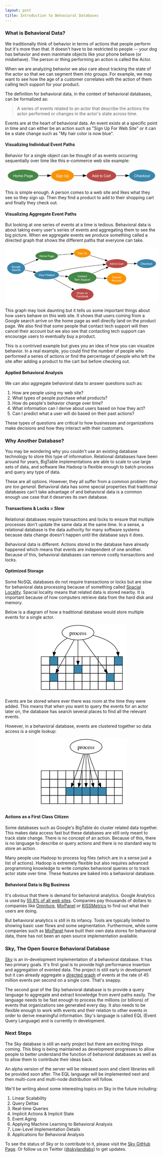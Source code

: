 ```yaml
---
layout: post
title: Introduction to Behavioral Databases
---
```


### What is Behavioral Data?

We traditionally think of behavior in terms of actions that people perform but
it's more than that. It doesn't have to be restricted to people -- your dog
has behavior and even inanimate objects like your phone behave (or misbehave).
The person or thing performing an action is called the Actor.

When we are analyzing behavior we also care about tracking the state of the
actor so that we can segment them into groups. For example, we may want to see
how the age of a customer correlates with the action of them calling tech
support for your product.

The definition for behavioral data, in the context of behavioral databases, can
be formalized as:

> A series of events related to an actor that describe the actions the actor
> performed or changes in the actor's state across time.

Events are at the heart of behavioral data. An event exists at a specific point
in time and can either be an action such as "Sign Up For Web Site" or it can
be a state change such as "My hair color is now blue".


#### Visualizing Individual Event Paths

Behavior for a single object can be thought of as events occurring sequentially
over time like this e-commerce web site example:

<center>
  <img src="/img/introduction-to-behavioral-databases/simple_behavior.png">
</center>

This is simple enough. A person comes to a web site and likes what they see so
they sign up. Then they find a product to add to their shopping cart and finally
they check out.


#### Visualizing Aggregate Event Paths

But looking at one series of events at a time is tedious. Behavioral data is
about taking every user's series of events and aggregating them to see the big
picture. When we aggregate events we produce something called a directed graph
that shows the different paths that everyone can take.

<center>
  <img src="/img/introduction-to-behavioral-databases/directed_graph.png">
</center>

This graph may look daunting but it tells us some important things about how
users behave on this web site. It shows that users coming from a Google search
arrive on the home page as well directly land on the product page. We also find
that some people that contact tech support will then cancel their account but
we also see that contacting tech support can encourage users to eventually buy
a product.

This is a contrived example but gives you an idea of how you can visualize
behavior. In a real example, you could find the number of people who
performed a series of actions or find the percentage of people who left the
site after adding a product to the cart but before checking out.


#### Applied Behavioral Analysis

We can also aggregate behavioral data to answer questions such as:

1. How are people using my web site?
1. What types of people purchase what products?
1. How do people's behavior change over time?
1. What information can I derive about users based on how they act?
1. Can I predict what a user will do based on their past actions?

These types of questions are critical to how businesses and organizations make
decisions and how they interact with their customers.


### Why Another Database?

You may be wondering why you couldn't use an existing database technology to
store this type of information. Relational databases have been around for years,
BigTable implementations are able to scale to use large sets of data, and
software like Hadoop is flexible enough to batch process and query any type of
data.

These are all options. However, they all suffer from a common problem: *they
are too general*. Behavioral data has some special properties that traditional
databases can't take advantage of and behavioral data is a common enough use
case that it deserves its own database.

#### Transactions & Locks = Slow

Relational databases require transactions and locks to ensure that multiple
processes don't update the same data at the same time. In a sense, a relational
database is the data authority for many software systems because data change
doesn't happen until the database says it does. 

Behavioral data is different. Actions stored in the database have already
happened which means that events are independent of one another. Because of
this, behavioral databases can remove costly transactions and locks.


#### Optimized Storage

Some NoSQL databases do not require transactions or locks but are slow for 
behavioral data processing because of something called
[Spacial Locality](http://en.wikipedia.org/wiki/Locality_of_reference).
Spacial locality means that related data is stored nearby. It is important
because of how computers retrieve data from the hard disk and memory.

Below is a diagram of how a traditional database would store multiple events
for a single actor.

<center>
  <img src="/img/introduction-to-behavioral-databases/traditional_db_storage.png">
</center>

Events are be stored where ever there was room at the time they were added. This
means that when you want to query the events for an actor later on, the database
has search several places to find all the relevant events.

However, in a behavioral database, events are clustered together so data access
is a single lookup:

<center>
  <img src="/img/introduction-to-behavioral-databases/behavioral_db_storage.png">
</center>


#### Actions as a First Class Citizen

Some databases such as Google's BigTable do cluster related data together. This
makes data access fast but these databases are still only meant to track state
change. There is no concept of an action. Because of this, there is no language
to describe or query actions and there is no standard way to store an action.

Many people use Hadoop to process log files (which are in a sense just a list of
actions). Hadoop is extremely flexible but also requires advanced programming
knowledge to write complex behavioral queries or to track actor state over time.
These features are baked into a behavioral database.


#### Behavioral Data is Big Business

It's obvious that there is demand for behavioral analytics. Google Analytics is
used by [55.8% of all web
sites](http://w3techs.com/technologies/overview/traffic_analysis/all). Companies
pay thousands of dollars to companies like [Omniture](http://www.omniture.com),
[MixPanel](http://mixpanel.com) or [KISSMetrics](http://kissmetrics.com/) to
find out what their users are doing.

But behavioral analytics is still in its infancy. Tools are typically limited to
showing basic user flows and some segmentation. Furthermore, while some
companies such as [MixPanel](http://mixpanel.com) have built their own data
stores for behavioral data, there has not been an open source implementation
available.


### Sky, The Open Source Behavioral Database

[Sky](https://github.com/skylandlabs/sky) is an in-development implementation
of a behavioral database. It has two primary goals. It's first goal is to
provide high performance insertion and aggregation of evented data. The project
is still early in development but it can already aggregate a
[directed graph](http://en.wikipedia.org/wiki/Directed_graph) of
events at the rate of 45 million events per second on a single core. That's
snappy.

The second goal of the Sky behavioral database is to provide a query language
to aggregate and extract knowledge from event paths easily. The language needs
to be fast enough to process the millions (or billions) of events that
organizations see generated every day. It also needs to be flexible enough to
work with events and their relation to other events in order to derive
meaningful information. Sky's language is called EQL (Event Query Language) and
is currently in development.


### Next Steps

The Sky database is still an early project but there are exciting things coming.
This blog is being maintained as development progresses to allow people to
better understand the function of behavioral databases as well as to allow them
to contribute their ideas back.

An alpha version of the server will be released soon and client libraries will
be provided soon after. The EQL language will be implemented next and then
multi-core and multi-node distribution will follow.

We'll be writing about some interesting topics on Sky in the future including:

1. Linear Scalability
1. Query Deltas
1. Real-time Queries
1. Implicit Actions & Implicit State
1. Event Aging
1. Applying Machine Learning to Behavioral Analysis
1. Low-Level Implementation Details
1. Applications for Behavioral Analysis

To see the status of Sky or to contribute to it, please visit the [Sky GitHub
Page](https://github.com/skylandlabs/sky). Or follow us on Twitter
([@skylandlabs](https://twitter.com/skylandlabs)) to get updates.
